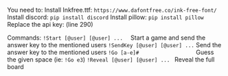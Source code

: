 You need to:
Install Inkfree.ttf: `https://www.dafontfree.co/ink-free-font/`
Install discord: `pip install discord`
Install pillow: `pip install pillow`
Replace the api key: (line 290)

Commands:
`!Start [@user] [@user] ...  ` Start a game and send the answer key to the mentioned users
`!SendKey [@user] [@user] ...` Send the answer key to the mentioned users
`!Go [a-e]#                  ` Guess the given space (ie: `!Go e3`)
`!Reveal [@user] [@user] ... ` Reveal the full board
